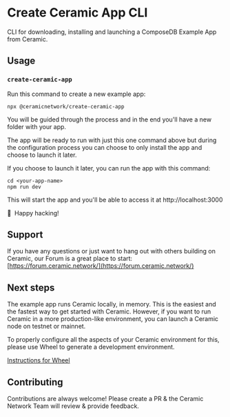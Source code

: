 # Create Ceramic App CLI

CLI for downloading, installing and launching a ComposeDB Example App from Ceramic.

## Usage

### `create-ceramic-app`

Run this command to create a new example app:

```sh-session
npx @ceramicnetwork/create-ceramic-app
```

You will be guided through the process and in the end you'll have a new folder with your app.

The app will be ready to run with just this one command above but during the configuration process you can choose to only install the app and choose to launch it later.

If you choose to launch it later, you can run the app with this command:

```sh-session
cd <your-app-name>
npm run dev
```

This will start the app and you'll be able to access it at http://localhost:3000

🎉 &nbsp;Happy hacking!

## Support

If you have any questions or just want to hang out with others building on Ceramic, our Forum is a great place to start:
[https://forum.ceramic.network/](https://forum.ceramic.network/)

## Next steps

The example app runs Ceramic locally, in memory. This is the easiest and the fastest way to get started with Ceramic. However, if you want to run Ceramic in a more production-like environment, you can launch a Ceramic node on testnet or mainnet.

To properly configure all the aspects of your Ceramic environment for this, please use Wheel to generate a development environment.

[Instructions for Wheel](https://developers.ceramic.network/docs/composedb/set-up-your-environment#installation-using-wheel)

## Contributing

Contributions are always welcome! Please create a PR & the Ceramic Network Team will review & provide feedback.
